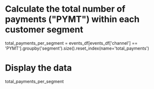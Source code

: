 # Calculate the total number of payments ("PYMT") within each customer segment
total_payments_per_segment = events_df[events_df['channel'] == 'PYMT'].groupby('segment').size().reset_index(name='total_payments')

# Display the data
total_payments_per_segment
